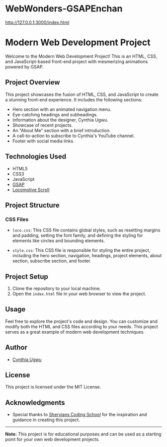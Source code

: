 # WebWonders-GSAPEnchan
http://127.0.0.1:3000/index.html
# Modern Web Development Project

Welcome to the Modern Web Development Project! This is an HTML, CSS, and JavaScript-based front-end project with mesmerizing animations powered by GSAP.

## Project Overview

This project showcases the fusion of HTML, CSS, and JavaScript to create a stunning front-end experience. It includes the following sections:

- Hero section with an animated navigation menu.
- Eye-catching headings and subheadings.
- Information about the designer, Cynthia Ugwu.
- Showcase of recent projects.
- An "About Me" section with a brief introduction.
- A call-to-action to subscribe to Cynthia's YouTube channel.
- Footer with social media links.

## Technologies Used

- HTML5
- CSS3
- JavaScript
- [GSAP](https://greensock.com/gsap/)
- [Locomotive Scroll](https://locomotivemtl.github.io/locomotive-scroll/)

## Project Structure

### CSS Files

- `loco.css`: This CSS file contains global styles, such as resetting margins and padding, setting the font family, and defining the styling for elements like circles and bounding elements.

- `style.css`: This CSS file is responsible for styling the entire project, including the hero section, navigation, headings, project elements, about section, subscribe section, and footer.

## Project Setup

1. Clone the repository to your local machine.
2. Open the `index.html` file in your web browser to view the project.

## Usage

Feel free to explore the project's code and design. You can customize and modify both the HTML and CSS files according to your needs. This project serves as a great example of modern web development techniques.

## Author

- [Cynthia Ugwu](https://cynthiaugwu.com/)

## License

This project is licensed under the MIT License.

## Acknowledgments

- Special thanks to [Sheryians Coding School](https://www.youtube.com/@thesheryianscodingschool) for the inspiration and guidance in creating this project.

---

**Note:** This project is for educational purposes and can be used as a starting point for your own web development projects.

